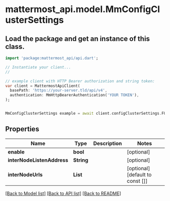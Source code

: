 # mattermost_api.model.MmConfigClusterSettings

## Load the package and get an instance of this class.
```dart
import 'package:mattermost_api/api.dart';

// Instantiate your client...
//

// example client with HTTP Bearer authorization and string token:
var client = MattermostApiClient(
  basePath: 'https://your-server.tld/api/v4',
  authentication: MmHttpBearerAuthentication('YOUR TOKEN'),
);


MmConfigClusterSettings example = await client.configClusterSettings.FUNCTION_THAT_RETURNS_THIS_CLASS();

```

## Properties
Name | Type | Description | Notes
------------ | ------------- | ------------- | -------------
**enable** | **bool** |  | [optional] 
**interNodeListenAddress** | **String** |  | [optional] 
**interNodeUrls** | **List<String>** |  | [optional] [default to const []]

[[Back to Model list]](../GENERATED_README.md#documentation-for-models) [[Back to API list]](../GENERATED_README.md#documentation-for-api-endpoints) [[Back to README]](../GENERATED_README.md)


